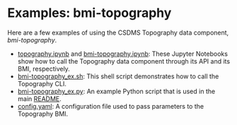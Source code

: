 # Examples: bmi-topography

Here are a few examples of using the CSDMS Topography data component,
*bmi-topography*.

* [topography.ipynb](./topography.ipynb) and [bmi-topography.ipynb](./bmi-topography.ipynb): These Jupyter Notebooks show how to call the Topography data component through its API and its BMI, respectively.
* [bmi-topography_ex.sh](./bmi-topography_ex.sh): This shell script demonstrates how to call the Topography CLI.
* [bmi-topography_ex.py](./bmi-topography_ex.py): An example Python script that is used in the main [README](../README.md).
* [config.yaml](./config.yaml): A configuration file used to pass parameters to the Topography BMI.
